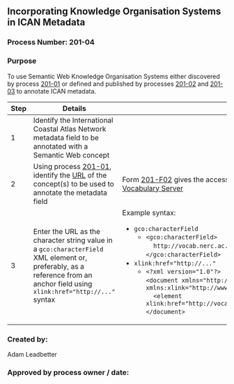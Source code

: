 ## Incorporating Knowledge Organisation Systems in ICAN Metadata ##

### Process Number: 201-04 ###

### Purpose ###
To use Semantic Web Knowledge Organisation Systems either discovered by process [201-01](https://github.com/ICANTech/ICANCookbooks/blob/master/documents/201-F05_Understanding_Semantics/201-01_DiscoveringExistingSemanticResources.md "201-01") or defined and published by processes [201-02](https://github.com/ICANTech/ICANCookbooks/blob/master/documents/201-F05_Understanding_Semantics/201-02_DefiningTheContentOfAKnowledgeOrganisationSystem.md "201-02") and [201-03](https://github.com/ICANTech/ICANCookbooks/blob/master/documents/201-F05_Understanding_Semantics/201-03_MakingTheContentOfAKnowledgeOrganisationSystemAvailable.md "201-03") to annotate ICAN metadata.

|**Step**|**Details**|**Reference**|
|--------|-----------|-------------|
| 1 | Identify the International Coastal Atlas Network metadata field to be annotated with a Semantic Web concept | |
| 2 | Using process [201-01][1], identify the [URL][2] of the concept(s) to be used to annotate the metadata field | Form [201-F02][3] gives the access methods for individual concepts published on the [NERC Vocabulary Server][4] |
| 3 | Enter the URL as the character string value in a `gco:characterField` XML element or, preferably, as a reference from an anchor field using `xlink:href="http://..."` syntax | Example syntax: <ul><li>`gco:characterField`<ul><li>`<gco:characterField>`<br />&nbsp;&nbsp;&nbsp;&nbsp;`http://vocab.nerc.ac.uk/collection/A04/current/CoastalErosion/`<br />`</gco:characterField>`</li></ul></li><li>`xlink:href="http://..."`<ul><li>`<?xml version="1.0"?>`<br />`<document xmlns="http://example.org/xmlns/2002/document" xmlns:xlink="http://www.w3.org/1999/xlink">`<br />&nbsp;&nbsp;&nbsp;&nbsp;`<element xlink:href="http://vocab.nerc.ac.uk/collection/A04/current/CoastalErosion/"/>`<br /> `</document>`</li></ul></li></ul> |


### Created by: ###
Adam Leadbetter

### Approved by process owner / date: ###

[1]: https://github.com/ICANTech/ICANCookbooks/blob/master/documents/201-F05_Understanding_Semantics/201-01_DiscoveringExistingSemanticResources.md
[2]: http://en.wikipedia.org/wiki/Url
[3]: https://github.com/ICANTech/ICANCookbooks/blob/master/documents/201-F05_Understanding_Semantics/201-F02_NERCVocabularyServerAccess.md
[4]: http://vocab.nerc.ac.uk
